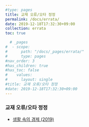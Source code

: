 ```yaml
---
#type: pages
title: 교재 오류/오타 정정
permalink: /docs/errata/
date: 2019-12-18T17:32:30+09:00
collection: errata
toc: true

  # _pages
#  - scope:
#      path: "/docs/_pages/errata/"
#      type: pages
#nav_order: 3
#has_children: true
#has_toc: false
#    values:
#      layout: single
#title: 교재 오류/오타 정정
#date: 2019-12-18T17:32:30+09:00
---
```


### 교재 오류/오타 정정

- [생활 속의 경제 (2019)](/docs/_pages/errata/ie-2019-textbook/)
